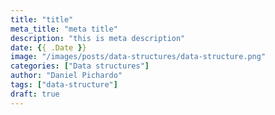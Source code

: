 ```yaml
---
title: "title"
meta_title: "meta title"
description: "this is meta description"
date: {{ .Date }}
image: "/images/posts/data-structures/data-structure.png"
categories: ["Data structures"]
author: "Daniel Pichardo"
tags: ["data-structure"]
draft: true
---
```

